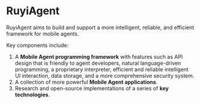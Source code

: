 # RuyiAgent

RuyiAgent aims to build and support a more intelligent, reliable, and efficient framework for mobile agents.

Key components include:

1. A **Mobile Agent programming framework** with features such as API design that is friendly to agent developers, natural language-driven programming, a proprietary interpreter, efficient and reliable intelligent UI interaction, data storage, and a more comprehensive security system.
2. A collection of more powerful **Mobile Agent applications**.
3. Research and open-source implementations of a series of **key technologies**.